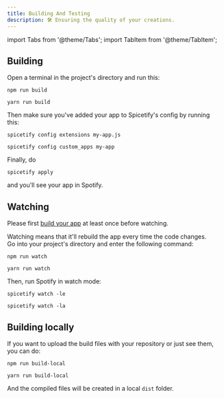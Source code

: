 ```yaml
---
title: Building And Testing
description: 🛠 Ensuring the quality of your creations.
---
```


import Tabs from '@theme/Tabs';
import TabItem from '@theme/TabItem';

## Building

Open a terminal in the project's directory and run this:

<Tabs groupId="package-managers">
  <TabItem value="npm" label="npm" default>

    npm run build

  </TabItem>
  <TabItem value="yarn" label="Yarn">

    yarn run build

  </TabItem>
</Tabs>

Then make sure you've added your app to Spicetify's config by running this:

<Tabs groupId="app-types">
  <TabItem value="extension" label="Extension" default>

    spicetify config extensions my-app.js

  </TabItem>
  <TabItem value="custom-app" label="Custom App">

    spicetify config custom_apps my-app

  </TabItem>
</Tabs>

Finally, do

```
spicetify apply
```

and you'll see your app in Spotify.

## Watching

Please first [build your app](#building) at least once before watching.

Watching means that it'll rebuild the app every time the code changes.  
Go into your project's directory and enter the following command:
<Tabs groupId="package-managers">
<TabItem value="npm" label="npm" default>

    npm run watch

  </TabItem>
  <TabItem value="yarn" label="Yarn">

    yarn run watch

  </TabItem>
</Tabs>

Then, run Spotify in watch mode:

<Tabs groupId="app-types">
  <TabItem value="extension" label="Extension" default>

    spicetify watch -le

  </TabItem>
  <TabItem value="custom-app" label="Custom App">

    spicetify watch -la

  </TabItem>
</Tabs>

## Building locally

If you want to upload the build files with your repository or just see them, you can do:

<Tabs groupId="package-managers">
  <TabItem value="npm" label="npm" default>

    npm run build-local

  </TabItem>
  <TabItem value="yarn" label="Yarn">

    yarn run build-local

  </TabItem>
</Tabs>

And the compiled files will be created in a local `dist` folder.
